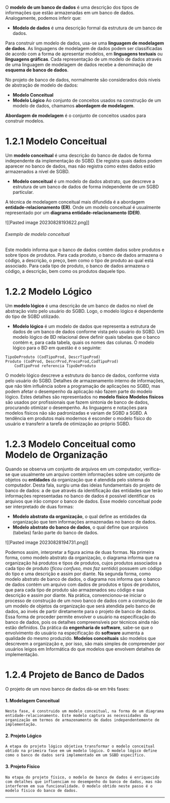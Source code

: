 O **modelo de um banco de dados** é uma descrição dos tipos de informações que estão armazenadas em um banco de dados.
Analogamente, podemos inferir que:
- **Modelo de dados** é uma descrição formal da estrutura de um banco de dados.

Para construir um modelo de dados, usa-se uma **linguagem de modelagem de dados**.
As linguagens de modelagem de dados podem ser classificadas de acordo com a forma de apresentar modelos, em **linguagens textuais** ou **linguagens gráficas**.
Cada representação de um modelo de dados através de uma linguagem de modelagem de dados recebe a denominação de **esquema de banco de dados**.

No projeto de banco de dados, normalmente são considerados dois níveis de abstração de modelo de dados:
- **Modelo Conceitual**
- **Modelo Lógico**
Ao conjunto de conceitos usados na construção de um modelo de dados, chamamos **abordagem de modelagem**.

**Abordagem de modelagem** é o conjunto de conceitos usados para construir modelos.

# 1.2.1 Modelo Conceitual

Um **modelo conceitual** é uma descrição do banco de dados de forma independente da implementação do SGBD. Ele registra quais dados podem aparecer no banco de dados, mas não registra como estes dados estão armazenados a nível de SGBD.

- **Modelo conceitual** é um modelo de dados abstrato, que descreve a estrutura de um banco de dados de forma independente de um SGBD particular.

A técnica de modelagem conceitual mais difundida é a abordagem **entidade-relacionamento (ER)**. Onde um modelo conceitual é usualmente representado por um **diagrama entidade-relacionamento (DER)**.

![[Pasted image 20230828193622.png]]
###### Exemplo de modelo conceitual

Este modelo informa que o banco de dados contém dados sobre produtos e sobre tipos de produtos. Para cada produto, o banco de dados armazena o código, a descrição, o preço, bem como o tipo de produto ao qual está associado. Para cada tipo de produto, o banco de dados armazena o código, a descrição, bem como os produtos daquele tipo.

# 1.2.2 Modelo Lógico

Um **modelo lógico** é uma descrição de um banco de dados no nível de abstração visto pelo usuário do SGBD. Logo, o modelo lógico é dependente do tipo de SGBD utilizado.
- **Modelo lógico** é um modelo de dados que representa a estrutura de dados de um banco de dados conforme vista pelo usuário do SGBD.
Um modelo lógico de BD relacional deve definir quais tabelas que o banco contém e, para cada tabela, quais os nomes das colunas. O modelo lógico para o BD em questão é o seguinte:

```
TipoDeProduto (CodTipoProd, DescrTipoProd)
Produto (CodProd, DescrProd,PrecoProd,CodTipoProd)
	CodTipoProd referencia TipoDeProduto
```

O modelo lógico descreve a estrutura do banco de dados, conforme vista pelo usuário do SGBD. Detalhes de armazenamento interno de informações, que não têm influência sobre a programação de aplicações no SGBD, mas podem afetar o desempenho da aplicação não fazem parte do modelo lógico. Estes detalhes são representados no **modelo físico**
**Modelos físicos** são usados por profissionais que fazem sintonia de banco de dados, procurando otimizar o desempenho. As linguagens e notações para modelos físicos não são padronizadas e variam de SGBD a SGBD. A tendência em produtos mais modernos é esconder o modelo físico do usuário e transferir a tarefa de otimização ao próprio SGBD.

# 1.2.3 Modelo Conceitual como Modelo de Organização

Quando se observa um conjunto de arquivos em um computador, verifica-se que usualmente um arquivo contém informações sobre um conjunto de objetos ou **entidades** da organização que é atendida pelo sistema do computador.
Desta fala, surgiu uma das ideias fundamentais do projeto de banco de dados: a de que através da identificação das entidades que terão informações representadas no banco de dados é possível identificar os arquivos que irão compor o banco de dados. Esse modelo conceitual pode ser interpretado de duas formas:
- **Modelo abstrato da organização**, o qual define as entidades da organização que tem informações armazenadas no banco de dados.
- **Modelo abstrato do banco de dados**, o qual define que arquivos (tabelas) farão parte do banco de dados.

![[Pasted image 20230828194731.png]]

Podemos assim, interpretar a figura acima de duas formas.
Na primeira forma, como modelo abstrato da organização, o diagrama informa que na organização há produtos e tipos de produtos, cujos produtos associados a cada tipo de produto (*ficou confuso, mas faz sentido*) possuem um código do tipo e uma descrição e assim por diante.
Na segunda forma, como modelo abstrato de banco de dados, o diagrama nos informa que o banco de dados contém um arquivo com dados de produtos e tipos de produtos, que para cada tipo de produto são armazenados seu código e sua descrição e assim por diante.
Na prática, convencionou-se iniciar o processo de construção de um novo banco de dados com a construção de um modelo de objetos da organização que será atendida pelo banco de dados, ao invés de partir diretamente para o projeto de banco de dados.
Essa forma de proceder permite envolver o usuário na especificação do banco de dados, pois os detalhes compreensíveis por técnicos ainda não estão definidos. Da prática da **engenharia de software**, sabe-se que o envolvimento do usuário na especificação do **software** aumenta a qualidade do mesmo produzido.
**Modelos conceituais** são modelos que descrevem a organização e, por isso, são mais simples de compreender por usuários leigos em Informática do que modelos que envolvem detalhes de implementação.

# 1.2.4 Projeto de Banco de Dados

O projeto de um novo banco de dados dá-se em três fases:
#### 1. Modelagem Conceitual
	Nesta fase, é construido um modelo conceitual, na forma de um diagrama entidade-relacionamento. Este modelo captura as necessidades da organização em termos de armazenamento de dados independentemente de implementação.
#### 2. Projeto Lógico
	A etapa do projeto lógico objetiva transformar o modelo conceitual obtido na primeira fase em um modelo lógico. O modelo lógico define como o banco de dados será implementado em um SGBD específico.
#### 3. Projeto Físico
	Na etapa do projeto físico, o modelo de banco de dados é enriquecido com detalhes que influenciam no desempenho do banco de dados, mas não interferem em sua funcionalidade. O modelo obtido neste passo é o modelo físico do banco de dados.



---